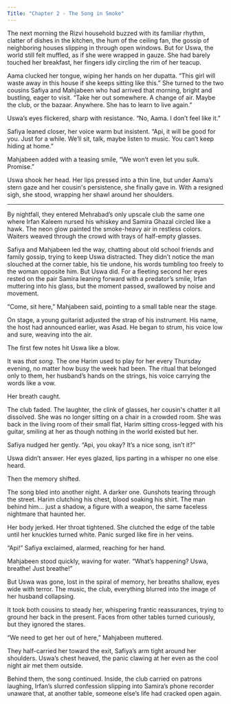 ```yaml
---
Title: "Chapter 2 - The Song in Smoke"
---
```


The next morning the Rizvi household buzzed with its familiar rhythm, clatter of dishes in the kitchen, the hum of the ceiling fan, the gossip of neighboring houses slipping in through open windows. But for Uswa, the world still felt muffled, as if she were wrapped in gauze. She had barely touched her breakfast, her fingers idly circling the rim of her teacup.

Aama clucked her tongue, wiping her hands on her dupatta. “This girl will waste away in this house if she keeps sitting like this.” She turned to the two cousins Safiya and Mahjabeen who had arrived that morning, bright and bustling, eager to visit. “Take her out somewhere. A change of air. Maybe the club, or the bazaar. Anywhere. She has to learn to live again.”

Uswa’s eyes flickered, sharp with resistance. “No, Aama. I don’t feel like it.”

Safiya leaned closer, her voice warm but insistent. “Api, it will be good for you. Just for a while. We’ll sit, talk, maybe listen to music. You can’t keep hiding at home.”

Mahjabeen added with a teasing smile, “We won’t even let you sulk. Promise.”

Uswa shook her head. Her lips pressed into a thin line, but under Aama’s stern gaze and her cousin's persistence, she finally gave in. With a resigned sigh, she stood, wrapping her shawl around her shoulders.

---

By nightfall, they entered Mehrabad’s only upscale club the same one where Irfan Kaleem nursed his whiskey and Samira Ghazal circled like a hawk. The neon glow painted the smoke-heavy air in restless colors. Waiters weaved through the crowd with trays of half-empty glasses.

Safiya and Mahjabeen led the way, chatting about old school friends and family gossip, trying to keep Uswa distracted. They didn’t notice the man slouched at the corner table, his tie undone, his words tumbling too freely to the woman opposite him. But Uswa did. For a fleeting second her eyes rested on the pair Samira leaning forward with a predator’s smile, Irfan muttering into his glass, but the moment passed, swallowed by noise and movement.

“Come, sit here,” Mahjabeen said, pointing to a small table near the stage.

On stage, a young guitarist adjusted the strap of his instrument. His name, the host had announced earlier, was Asad. He began to strum, his voice low and sure, weaving into the air.

The first few notes hit Uswa like a blow.

It was *that song*. The one Harim used to play for her every Thursday evening, no matter how busy the week had been. The ritual that belonged only to them, her husband’s hands on the strings, his voice carrying the words like a vow.

Her breath caught.

The club faded. The laughter, the clink of glasses, her cousin's chatter it all dissolved. She was no longer sitting on a chair in a crowded room. She was back in the living room of their small flat, Harim sitting cross-legged with his guitar, smiling at her as though nothing in the world existed but her.

Safiya nudged her gently. “Api, you okay? It’s a nice song, isn’t it?”

Uswa didn’t answer. Her eyes glazed, lips parting in a whisper no one else heard.

Then the memory shifted.

The song bled into another night. A darker one. Gunshots tearing through the street. Harim clutching his chest, blood soaking his shirt. The man behind him... just a shadow, a figure with a weapon, the same faceless nightmare that haunted her.

Her body jerked. Her throat tightened. She clutched the edge of the table until her knuckles turned white. Panic surged like fire in her veins.

“Api!” Safiya exclaimed, alarmed, reaching for her hand.

Mahjabeen stood quickly, waving for water. “What’s happening? Uswa, breathe! Just breathe!”

But Uswa was gone, lost in the spiral of memory, her breaths shallow, eyes wide with terror. The music, the club, everything blurred into the image of her husband collapsing.

It took both cousins to steady her, whispering frantic reassurances, trying to ground her back in the present. Faces from other tables turned curiously, but they ignored the stares.

“We need to get her out of here,” Mahjabeen muttered.

They half-carried her toward the exit, Safiya’s arm tight around her shoulders. Uswa’s chest heaved, the panic clawing at her even as the cool night air met them outside.

Behind them, the song continued. Inside, the club carried on patrons laughing, Irfan’s slurred confession slipping into Samira’s phone recorder unaware that, at another table, someone else’s life had cracked open again.